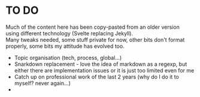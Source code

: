 # TO DO

Much of the content here has been copy-pasted from an older version using different technology (Svelte replacing Jekyll).  
Many tweaks needed, some stuff private for now, other bits don't format properly, some bits my attitude has evolved too.

- Topic organisation (tech, process, global...)
- Snarkdown replacement - love the idea of markdown as a regexp, but either there are implementation issues or it is just too limited even for me
- Catch up on professional work of the last 2 years (why do I do it to myself? never again...)
-
